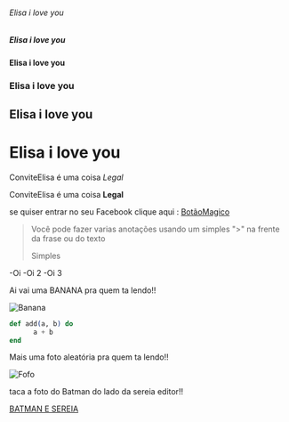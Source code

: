 ###### Elisa i love you
#####  Elisa i love you
####   Elisa i love you
###    Elisa i love you
##     Elisa i love you
#      Elisa i love you

ConviteElisa é uma coisa *Legal*

ConviteElisa é uma coisa **Legal**

se quiser entrar no seu Facebook clique aqui : [BotãoMagico](https://www.facebook.com/)

>Você pode fazer varias anotações usando um simples ">" na frente da frase ou do texto
>
> Simples

-Oi
-Oi 2
-Oi 3

Ai vai uma BANANA pra quem ta lendo!!



![Banana](https://upload.wikimedia.org/wikipedia/commons/thumb/8/8a/Banana-Single.jpg/1200px-Banana-Single.jpg)

```elixir
def add(a, b) do
      a + b
end
```      
Mais uma foto aleatória pra quem ta lendo!!


![Fofo](https://github.com/images/error/angry_unicorn.png)

taca a foto do Batman do lado da sereia editor!!

[BATMAN E SEREIA](https://instagram.fsdu6-1.fna.fbcdn.net/vp/f21c99b6b6decd933156b129744547df/5B07BAED/t51.2885-15/e35/23101759_1505542876230434_7548815149147095040_n.jpg)
